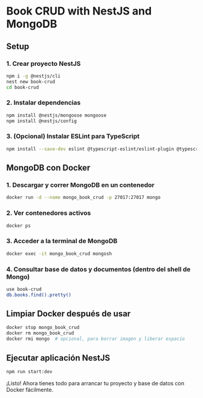 # Book CRUD with NestJS and MongoDB

## Setup

### 1. Crear proyecto NestJS

```bash
npm i -g @nestjs/cli
nest new book-crud
cd book-crud
```

### 2. Instalar dependencias

```bash
npm install @nestjs/mongoose mongoose
npm install @nestjs/config
```

### 3. (Opcional) Instalar ESLint para TypeScript

```bash
npm install --save-dev eslint @typescript-eslint/eslint-plugin @typescript-eslint/parser
```

## MongoDB con Docker
### 1. Descargar y correr MongoDB en un contenedor

```bash
docker run -d --name mongo_book_crud -p 27017:27017 mongo
```

### 2. Ver contenedores activos

```bash
docker ps
```

### 3. Acceder a la terminal de MongoDB

```bash
docker exec -it mongo_book_crud mongosh
```

### 4. Consultar base de datos y documentos (dentro del shell de Mongo)

```bash
use book-crud
db.books.find().pretty()
```

## Limpiar Docker después de usar

```bash
docker stop mongo_book_crud
docker rm mongo_book_crud
docker rmi mongo  # opcional, para borrar imagen y liberar espacio
```

## Ejecutar aplicación NestJS

```bash
npm run start:dev
```

¡Listo! Ahora tienes todo para arrancar tu proyecto y base de datos con Docker fácilmente.
